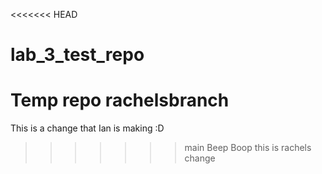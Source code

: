 <<<<<<< HEAD
# lab_3_test_repo
Temp repo
rachelsbranch
=======
This is a change that Ian is making :D
>>>>>>> main
Beep Boop this is rachels change